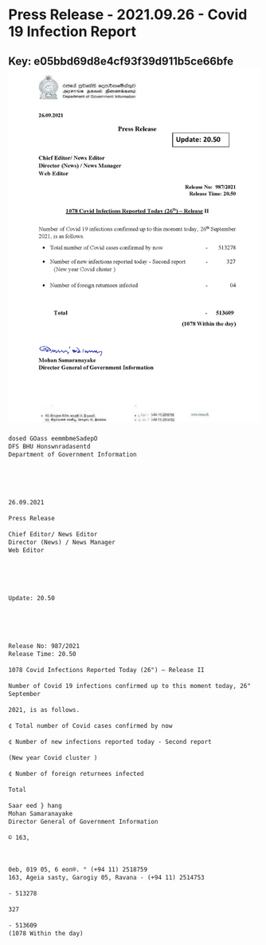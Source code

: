 # Press Release - 2021.09.26 - Covid 19 Infection Report 
Key: e05bbd69d8e4cf93f39d911b5ce66bfe 
![img](img/e05bbd69d8e4cf93f39d911b5ce66bfe.jpg)
---
```
dosed GOass eemmbmeSadepO
DFS BHU Honswnradasentd
Department of Government Information

 

 

26.09.2021

Press Release

Chief Editor/ News Editor
Director (News) / News Manager
Web Editor

 

 

Update: 20.50

 

 

Release No: 987/2021
Release Time: 20.50

1078 Covid Infections Reported Today (26") — Release II

Number of Covid 19 infections confirmed up to this moment today, 26" September

2021, is as follows.

¢ Total number of Covid cases confirmed by now

¢ Number of new infections reported today - Second report

(New year Covid cluster )

¢ Number of foreign returnees infected

Total

Saar eed } hang
Mohan Samaranayake
Director General of Government Information

© 163,

 

0eb, 019 05, 6 eon®. ° (+94 11) 2518759
163, Ageia sasty, Garogiy 05, Ravana - (+94 11) 2514753

- 513278

327

- 513609
(1078 Within the day)

```
